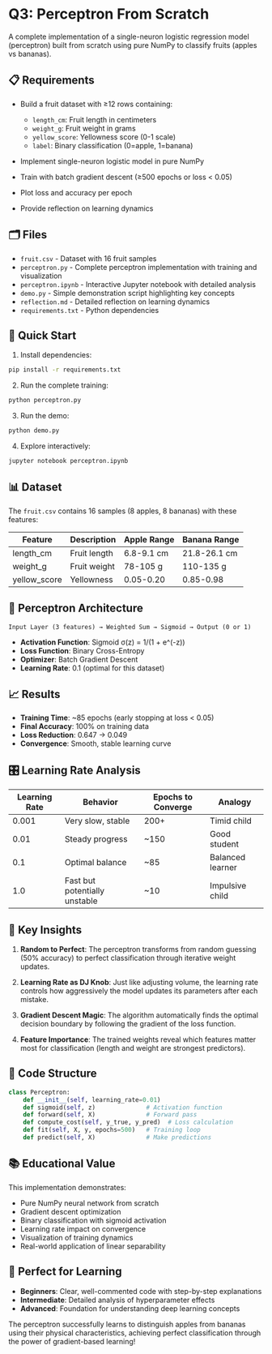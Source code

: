 # Q3: Perceptron From Scratch

A complete implementation of a single-neuron logistic regression model (perceptron) built from scratch using pure NumPy to classify fruits (apples vs bananas).

## 📋 Requirements

- Build a fruit dataset with ≥12 rows containing:
  - `length_cm`: Fruit length in centimeters
  - `weight_g`: Fruit weight in grams  
  - `yellow_score`: Yellowness score (0-1 scale)
  - `label`: Binary classification (0=apple, 1=banana)

- Implement single-neuron logistic model in pure NumPy
- Train with batch gradient descent (≥500 epochs or loss < 0.05)
- Plot loss and accuracy per epoch
- Provide reflection on learning dynamics

## 🗂️ Files

- `fruit.csv` - Dataset with 16 fruit samples
- `perceptron.py` - Complete perceptron implementation with training and visualization
- `perceptron.ipynb` - Interactive Jupyter notebook with detailed analysis
- `demo.py` - Simple demonstration script highlighting key concepts
- `reflection.md` - Detailed reflection on learning dynamics
- `requirements.txt` - Python dependencies

## 🚀 Quick Start

1. Install dependencies:
```bash
pip install -r requirements.txt
```

2. Run the complete training:
```bash
python perceptron.py
```

3. Run the demo:
```bash
python demo.py
```

4. Explore interactively:
```bash
jupyter notebook perceptron.ipynb
```

## 📊 Dataset

The `fruit.csv` contains 16 samples (8 apples, 8 bananas) with these features:

| Feature | Description | Apple Range | Banana Range |
|---------|-------------|-------------|--------------|
| length_cm | Fruit length | 6.8-9.1 cm | 21.8-26.1 cm |
| weight_g | Fruit weight | 78-105 g | 110-135 g |
| yellow_score | Yellowness | 0.05-0.20 | 0.85-0.98 |

## 🧠 Perceptron Architecture

```
Input Layer (3 features) → Weighted Sum → Sigmoid → Output (0 or 1)
```

- **Activation Function**: Sigmoid σ(z) = 1/(1 + e^(-z))
- **Loss Function**: Binary Cross-Entropy
- **Optimizer**: Batch Gradient Descent
- **Learning Rate**: 0.1 (optimal for this dataset)

## 📈 Results

- **Training Time**: ~85 epochs (early stopping at loss < 0.05)
- **Final Accuracy**: 100% on training data
- **Loss Reduction**: 0.647 → 0.049
- **Convergence**: Smooth, stable learning curve

## 🎛️ Learning Rate Analysis

| Learning Rate | Behavior | Epochs to Converge | Analogy |
|---------------|----------|-------------------|---------|
| 0.001 | Very slow, stable | 200+ | Timid child |
| 0.01 | Steady progress | ~150 | Good student |
| 0.1 | Optimal balance | ~85 | Balanced learner |
| 1.0 | Fast but potentially unstable | ~10 | Impulsive child |

## 🔄 Key Insights

1. **Random to Perfect**: The perceptron transforms from random guessing (50% accuracy) to perfect classification through iterative weight updates.

2. **Learning Rate as DJ Knob**: Just like adjusting volume, the learning rate controls how aggressively the model updates its parameters after each mistake.

3. **Gradient Descent Magic**: The algorithm automatically finds the optimal decision boundary by following the gradient of the loss function.

4. **Feature Importance**: The trained weights reveal which features matter most for classification (length and weight are strongest predictors).

## 🧪 Code Structure

```python
class Perceptron:
    def __init__(self, learning_rate=0.01)
    def sigmoid(self, z)              # Activation function
    def forward(self, X)              # Forward pass
    def compute_cost(self, y_true, y_pred)  # Loss calculation
    def fit(self, X, y, epochs=500)   # Training loop
    def predict(self, X)              # Make predictions
```

## 📚 Educational Value

This implementation demonstrates:
- Pure NumPy neural network from scratch
- Gradient descent optimization
- Binary classification with sigmoid activation
- Learning rate impact on convergence
- Visualization of training dynamics
- Real-world application of linear separability

## 🎯 Perfect for Learning

- **Beginners**: Clear, well-commented code with step-by-step explanations
- **Intermediate**: Detailed analysis of hyperparameter effects
- **Advanced**: Foundation for understanding deep learning concepts

The perceptron successfully learns to distinguish apples from bananas using their physical characteristics, achieving perfect classification through the power of gradient-based learning!